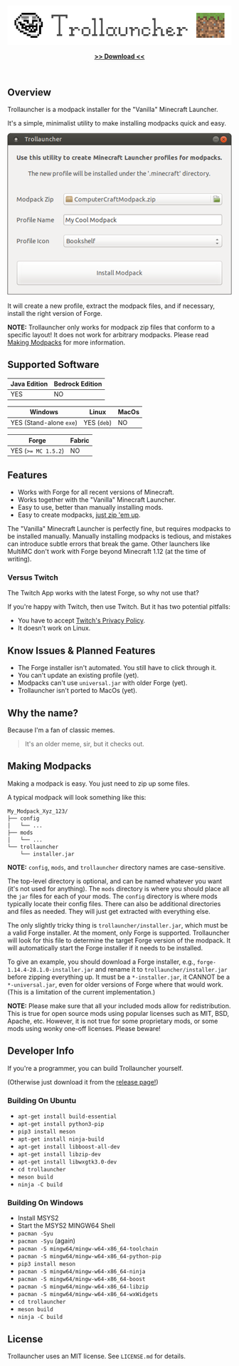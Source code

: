 <p align="center">
    <a href="https://github.com/tprk77/trollauncher">
        <img src="resource/banner_big.png" alt="Trollauncher Banner" />
    </a>
</p>
<p align="center">
    <a href="https://github.com/tprk77/trollauncher/releases">
        <b>&gt;&gt; Download &lt;&lt;</b>
    </a>
</p>

<br/>

## Overview ##

Trollauncher is a modpack installer for the "Vanilla" Minecraft Launcher.

It's a simple, minimalist utility to make installing modpacks quick and easy.

<p align="center">
    <img src="resource/screenshot.png" alt="Screenshot" />
</p>

It will create a new profile, extract the modpack files, and if necessary,
install the right version of Forge.

**NOTE:** Trollauncher only works for modpack zip files that conform to a
specific layout! It does not work for arbitrary modpacks. Please read [Making
Modpacks](#making-modpacks) for more information.

## Supported Software ##

| Java Edition | Bedrock Edition |
| ------------ | --------------- |
| YES          | NO              |

| Windows                 | Linux       | MacOs |
| ----------------------- |------------ |------ |
| YES (Stand-alone `exe`) | YES (`deb`) | NO    |

| Forge               | Fabric |
| ------------------- | ------ |
| YES (`>= MC 1.5.2`) | NO     |

## Features ##

* Works with Forge for all recent versions of Minecraft.
* Works together with the "Vanilla" Minecraft Launcher.
* Easy to use, better than manually installing mods.
* Easy to create modpacks, [just zip 'em up](#making-modpacks).

The "Vanilla" Minecraft Launcher is perfectly fine, but requires modpacks to be
installed manually. Manually installing modpacks is tedious, and mistakes can
introduce subtle errors that break the game. Other launchers like MultiMC don't
work with Forge beyond Minecraft 1.12 (at the time of writing).

### Versus Twitch ###

The Twitch App works with the latest Forge, so why not use that?

If you're happy with Twitch, then use Twitch. But it has two potential pitfalls:

* You have to accept [Twitch's Privacy Policy][twitch_privacy_notice].
* It doesn't work on Linux.

## Know Issues & Planned Features ##

* The Forge installer isn't automated. You still have to click through it.
* You can't update an existing profile (yet).
* Modpacks can't use `universal.jar` with older Forge (yet).
* Trollauncher isn't ported to MacOs (yet).

## Why the name? ##

Because I'm a fan of classic memes.

> It's an older meme, sir, but it checks out.

## Making Modpacks ##

Making a modpack is easy. You just need to zip up some files.

A typical modpack will look something like this:

```
My_Modpack_Xyz_123/
├── config
│   └── ...
├── mods
│   └── ...
└── trollauncher
    └── installer.jar
```

**NOTE:** `config`, `mods`, and `trollauncher` directory names are
case-sensitive.

The top-level directory is optional, and can be named whatever you want (it's
not used for anything). The `mods` directory is where you should place all the
`jar` files for each of your mods. The `config` directory is where mods
typically locate their config files. There can also be additional directories
and files as needed. They will just get extracted with everything else.

The only slightly tricky thing is `trollauncher/installer.jar`, which must be a
valid Forge installer. At the moment, only Forge is supported. Trollauncher will
look for this file to determine the target Forge version of the modpack. It will
automatically start the Forge installer if it needs to be installed.

To give an example, you should download a Forge installer, e.g.,
`forge-1.14.4-28.1.0-installer.jar` and rename it to
`trollauncher/installer.jar` before zipping everything up. It must be a
`*-installer.jar`, it CANNOT be a `*-universal.jar`, even for older versions of
Forge where that would work. (This is a limitation of the current
implementation.)

**NOTE:** Please make sure that all your included mods allow for redistribution.
This is true for open source mods using popular licenses such as MIT, BSD,
Apache, etc. However, it is not true for some proprietary mods, or some mods
using wonky one-off licenses. Please beware!

## Developer Info ##

If you're a programmer, you can build Trollauncher yourself.

(Otherwise just download it from the [release page!][trollauncher_releases])

### Building On Ubuntu ###

* `apt-get install build-essential`
* `apt-get install python3-pip`
* `pip3 install meson`
* `apt-get install ninja-build`
* `apt-get install libboost-all-dev`
* `apt-get install libzip-dev`
* `apt-get install libwxgtk3.0-dev`
* `cd trollauncher`
* `meson build`
* `ninja -C build`

### Building On Windows ###

* Install MSYS2
* Start the MSYS2 MINGW64 Shell
* `pacman -Syu`
* `pacman -Syu` (again)
* `pacman -S mingw64/mingw-w64-x86_64-toolchain`
* `pacman -S mingw64/mingw-w64-x86_64-python-pip`
* `pip3 install meson`
* `pacman -S mingw64/mingw-w64-x86_64-ninja`
* `pacman -S mingw64/mingw-w64-x86_64-boost`
* `pacman -S mingw64/mingw-w64-x86_64-libzip`
* `pacman -S mingw64/mingw-w64-x86_64-wxWidgets`
* `cd trollauncher`
* `meson build`
* `ninja -C build`

## License ##

Trollauncher uses an MIT license. See `LICENSE.md` for details.

<!-- Links -->

[trollauncher_releases]: https://github.com/tprk77/trollauncher/releases
[twitch_privacy_notice]: https://www.twitch.tv/p/legal/privacy-notice

<!-- Local Variables: -->
<!-- fill-column: 80 -->
<!-- End: -->
